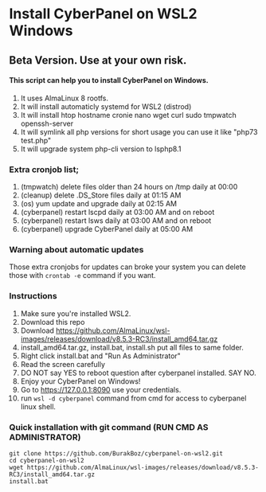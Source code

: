 # Install CyberPanel on WSL2 Windows

## Beta Version. Use at your own risk.

#### This script can help you to install CyberPanel on Windows.

1. It uses AlmaLinux 8 rootfs.
2. It will install automaticly systemd for WSL2 (distrod)
3. It will install htop hostname cronie nano wget curl sudo tmpwatch openssh-server
4. It will symlink all php versions for short usage you can use it like "php73 test.php"
5. It will upgrade system php-cli version to lsphp8.1


### Extra cronjob list;

1. (tmpwatch) delete files older than 24 hours on /tmp daily at 00:00
2. (cleanup) delete .DS_Store files daily at 01:15 AM
3. (os) yum update and upgrade daily at 02:15 AM
4. (cyberpanel) restart lscpd daily at 03:00 AM and on reboot
5. (cyberpanel) restart lsws daily at 03:00 AM and on reboot
6. (cyberpanel) upgrade CyberPanel daily at 05:00 AM

### Warning about automatic updates
Those extra cronjobs for updates can broke your system you can delete those with `crontab -e` command if you want.

### Instructions

1. Make sure you're installed WSL2.
2. Download this repo
3. Download https://github.com/AlmaLinux/wsl-images/releases/download/v8.5.3-RC3/install_amd64.tar.gz
4. install_amd64.tar.gz, install.bat, install.sh put all files to same folder.
5. Right click install.bat and "Run As Administrator"
6. Read the screen carefully
7. DO NOT say YES to reboot question after cyberpanel installed. SAY NO.
8. Enjoy your CyberPanel on Windows!
9. Go to https://127.0.0.1:8090 use your credentials.
10. run `wsl -d cyberpanel` command from cmd for access to cyberpanel linux shell.


### Quick installation with git command (RUN CMD AS ADMINISTRATOR)
````
git clone https://github.com/BurakBoz/cyberpanel-on-wsl2.git
cd cyberpanel-on-wsl2
wget https://github.com/AlmaLinux/wsl-images/releases/download/v8.5.3-RC3/install_amd64.tar.gz
install.bat
````
